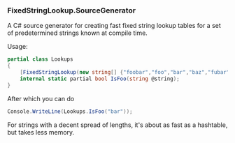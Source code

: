 ### FixedStringLookup.SourceGenerator

A C# source generator for creating fast fixed string lookup tables for a set of predetermined strings known at compile time.

Usage:

```cs
partial class Lookups 
{
    [FixedStringLookup(new string[] {"foobar","foo","bar","baz","fubar"})]
    internal static partial bool IsFoo(string @string);
}
```
After which you can do
```cs
Console.WriteLine(Lookups.IsFoo("bar"));
```

For strings with a decent spread of lengths, it's about as fast as a hashtable, but takes less memory.